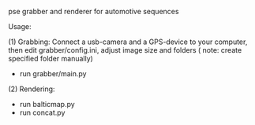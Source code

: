 pse grabber and renderer for automotive sequences

Usage: 

(1) Grabbing:
Connect a usb-camera and a GPS-device to your computer, then edit grabber/config.ini, adjust image size and folders ( note: create specified folder manually)
- run grabber/main.py

(2) Rendering:
- run balticmap.py
- run concat.py


